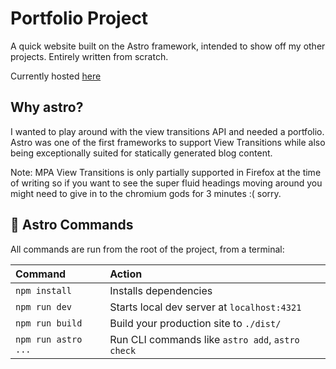 # Portfolio Project 
A quick website built on the Astro framework, intended to show off my other projects.
Entirely written from scratch. 

Currently hosted [here](https://mariusnhaugen.netlify.app/)


## Why astro? 
I wanted to play around with the view transitions API and needed a portfolio. Astro was one of the first frameworks to support View Transitions while also being exceptionally suited for statically generated blog content.

Note: MPA View Transitions is only partially supported in Firefox at the time of writing so if you want to see the super fluid headings moving around you might need to give in to the chromium gods for 3 minutes :( sorry.





## 🧞 Astro Commands

All commands are run from the root of the project, from a terminal:

| Command                   | Action                                           |
| :------------------------ | :----------------------------------------------- |
| `npm install`             | Installs dependencies                            |
| `npm run dev`             | Starts local dev server at `localhost:4321`      |
| `npm run build`           | Build your production site to `./dist/`          |
| `npm run astro ...`       | Run CLI commands like `astro add`, `astro check` |
